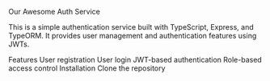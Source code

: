 Our Awesome Auth Service

This is a simple authentication service built with TypeScript, Express, and TypeORM. It provides user management and authentication features using JWTs.

Features
User registration
User login
JWT-based authentication
Role-based access control
Installation
Clone the repository
